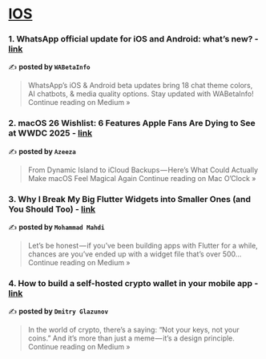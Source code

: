 
<h1><a href=https://medium.com/tag/ios/recommended target="_blank" rel="noopener noreferrer">IOS</a></h1>
<h3>1. WhatsApp official update for iOS and Android: what’s new? - <a href="https://medium.com/@wabetainfo/whatsapp-official-update-for-ios-and-android-whats-new-d92228f31c15?source=rss------ios-5" target="_blank" rel="noopener noreferrer">link</a></h3>

✍️ **posted by `WABetaInfo`**

<blockquote>WhatsApp’s iOS & Android beta updates bring 18 chat theme colors, AI chatbots, & media quality options. Stay updated with WABetaInfo!
Continue reading on Medium »</blockquote>

<h3>2. macOS 26 Wishlist: 6 Features Apple Fans Are Dying to See at WWDC 2025 - <a href="https://medium.com/macoclock/macos-26-wishlist-6-features-apple-fans-are-dying-to-see-at-wwdc-2025-41e193c0fbf4?source=rss------ios-5" target="_blank" rel="noopener noreferrer">link</a></h3>

✍️ **posted by `Azeeza`**

<blockquote>From Dynamic Island to iCloud Backups — Here’s What Could Actually Make macOS Feel Magical Again
Continue reading on Mac O’Clock »</blockquote>

<h3>3. Why I Break My Big Flutter Widgets into Smaller Ones (and You Should Too) - <a href="https://mohammadmahd.medium.com/why-i-break-my-big-flutter-widgets-into-smaller-ones-and-you-should-too-9a73d012a8d3?source=rss------ios-5" target="_blank" rel="noopener noreferrer">link</a></h3>

✍️ **posted by `Mohammad Mahdi`**

<blockquote>Let’s be honest — if you’ve been building apps with Flutter for a while, chances are you’ve ended up with a widget file that’s over 500…
Continue reading on Medium »</blockquote>

<h3>4. How to build a self-hosted crypto wallet in your mobile app - <a href="https://medium.com/@d_glazunov/how-to-build-a-self-hosted-crypto-wallet-in-your-mobile-app-56d67b8141f1?source=rss------ios-5" target="_blank" rel="noopener noreferrer">link</a></h3>

✍️ **posted by `Dmitry Glazunov`**

<blockquote>In the world of crypto, there’s a saying: “Not your keys, not your coins.”
And it’s more than just a meme — it’s a design principle.
Continue reading on Medium »</blockquote>

